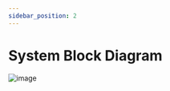 ```yaml
---
sidebar_position: 2
---
```


# System Block Diagram
![image](https://github.com/user-attachments/assets/13d84dd9-be57-4bc3-a7e0-281c8d4f0045)
